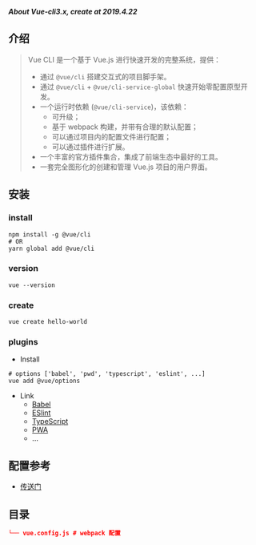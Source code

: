 ***About Vue-cli3.x, create at 2019.4.22***

## 介绍

> Vue CLI 是一个基于 Vue.js 进行快速开发的完整系统，提供：
>
> - 通过 `@vue/cli` 搭建交互式的项目脚手架。
> - 通过 `@vue/cli` + `@vue/cli-service-global` 快速开始零配置原型开发。
> - 一个运行时依赖 (```@vue/cli-service```)，该依赖：
>   - 可升级；
>   - 基于 webpack 构建，并带有合理的默认配置；
>   - 可以通过项目内的配置文件进行配置；
>   - 可以通过插件进行扩展。
> - 一个丰富的官方插件集合，集成了前端生态中最好的工具。
> - 一套完全图形化的创建和管理 Vue.js 项目的用户界面。

## 安装

### install

```shell
npm install -g @vue/cli
# OR
yarn global add @vue/cli
```

### version

```shell
vue --version
```

### create

```shell
vue create hello-world
```

### plugins

* Install

```shell
# options ['babel', 'pwd', 'typescript', 'eslint', ...]
vue add @vue/options
```

* Link
  * [Babel](<https://github.com/vuejs/vue-docs-zh-cn/blob/master/vue-cli-plugin-babel/README.md>)
  * [ESlint](<https://github.com/vuejs/vue-docs-zh-cn/blob/master/vue-cli-plugin-eslint/README.md>)
  * [TypeScript](<https://github.com/vuejs/vue-docs-zh-cn/blob/master/vue-cli-plugin-typescript/README.md>)
  * [PWA](<https://github.com/vuejs/vue-docs-zh-cn/blob/master/vue-cli-plugin-pwa/README.md>)
  * ...

## 配置参考

* [传送门](<https://cli.vuejs.org/zh/config/>)

## 目录

```json
└── vue.config.js # webpack 配置
```

